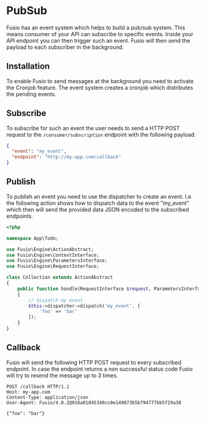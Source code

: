 
# PubSub

Fusio has an event system which helps to build a pub/sub system. This means consumer of your API can subscribe to
specific events. Inside your API endpoint you can then trigger such an event. Fusio will then send the payload to each
subscriber in the background.

## Installation

To enable Fusio to send messages at the background you need to activate the Cronjob feature. The event system creates a
cronjob which distributes the pending events.

## Subscribe

To subscribe for such an event the user needs to send a HTTP POST request to the `/consumer/subscription` endpoint with
the following payload:

```json
{
  "event": "my_event",
  "endpoint": "http://my-app.com/callback"
}
```

## Publish

To publish an event you need to use the dispatcher to create an event. I.e. the following action shows how to dispatch
data to the event "my_event" which then will send the provided data JSON encoded to the subscribed endpoints.

```php
<?php

namespace App\Todo;

use Fusio\Engine\ActionAbstract;
use Fusio\Engine\ContextInterface;
use Fusio\Engine\ParametersInterface;
use Fusio\Engine\RequestInterface;

class Collection extends ActionAbstract
{
    public function handle(RequestInterface $request, ParametersInterface $configuration, ContextInterface $context)
    {
        // dispatch my event
        $this->dispatcher->dispatch('my_event', [
            'foo' => 'bar'
        ]);
    }
}
```

## Callback

Fusio will send the following HTTP POST request to every subscribed endpoint. In case the endpoint returns a non
successful status code Fusio will try to resend the message up to 3 times.

```
POST /callback HTTP/1.1
Host: my-app.com
Content-Type: application/json
User-Agent: Fusio/4.0.2@916a81045349cc0e149873b5b794777bb5f29a30

{"foo": "bar"}
```